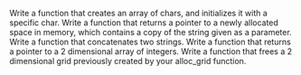 Write a function that creates an array of chars, and initializes it with a specific char.
Write a function that returns a pointer to a newly allocated space in memory, which contains a copy of the string given as a parameter.
Write a function that concatenates two strings.
Write a function that returns a pointer to a 2 dimensional array of integers.
Write a function that frees a 2 dimensional grid previously created by your alloc_grid function.

